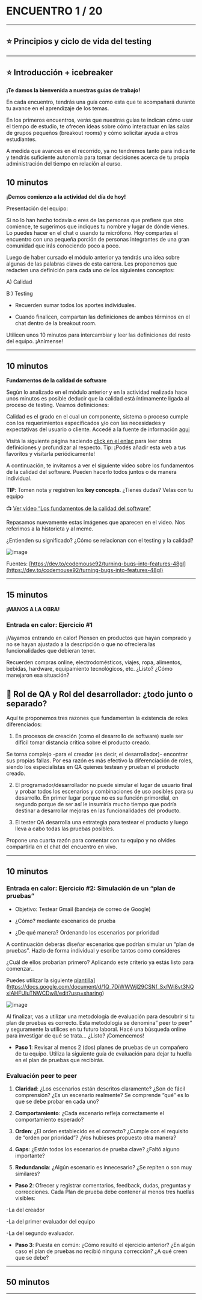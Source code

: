 # ENCUENTRO 1 / 20

---

## :star: Principios y ciclo de vida del testing

---

## :star: Introducción + icebreaker

**¡Te damos la bienvenida a nuestras guías de trabajo!**

En cada encuentro, tendrás una guía como esta que te acompañará durante tu avance en el aprendizaje de los temas.

En los primeros encuentros, verás que nuestras guías te indican cómo usar el tiempo de estudio, te ofrecen ideas sobre cómo interactuar en las salas de grupos pequeños (breakout rooms) y cómo solicitar ayuda a otros estudiantes.

A medida que avances en el recorrido, ya no tendremos tanto para indicarte y tendrás suficiente autonomía para tomar decisiones acerca de tu propia administración del tiempo en relación al curso.

## 10 minutos

**¡Demos comienzo a la actividad del día de hoy!**

 Presentación del equipo:
 
Si no lo han hecho todavía o eres de las personas que prefiere que otro comience, te sugerimos que indiques tu nombre y lugar de dónde vienes. Lo puedes hacer en el chat o usando tu micrófono. Hoy compartes el encuentro con una pequeña porción de personas integrantes de una gran comunidad que irás conociendo poco a poco.

Luego de haber cursado el módulo anterior ya tendrás una idea sobre algunas de las palabras claves de esta carrera. Les proponemos que redacten una definición para cada uno de los siguientes conceptos:

A) Calidad

B ) Testing

- Recuerden sumar todos los aportes individuales.

- Cuando finalicen, compartan las definiciones de ambos términos en el chat dentro de la breakout room.

Utilicen unos 10 minutos para intercambiar y leer las definiciones del resto del equipo. ¡Anímense! 

---

## 10 minutos

**Fundamentos de la calidad de software**

Según lo analizado en el módulo anterior y en la actividad realizada hace unos minutos es posible deducir que la calidad está íntimamente ligada al proceso de testing. Veamos definiciones:

Calidad es el grado en el cual un componente, sistema o proceso cumple con los requerimientos especificados y/o con las necesidades y expectativas del usuario o cliente. Accedé a la fuente de información [aqui](https://glossary.istqb.org/en/term/quality-2)

Visitá la siguiente página haciendo [click en el enlac](https://softwaretestingfundamentals.com/software-quality/) para leer otras definiciones y profundizar al respecto. Tip: ¡Podés añadir esta web a tus favoritos y visitarla periódicamente!

A continuación, te invitamos a ver el siguiente video sobre los fundamentos de la calidad del software. Pueden hacerlo todos juntos o de manera individual.

**TIP**: Tomen nota y registren los **key concepts**. ¿Tienes dudas? Velas con tu equipo

:tv: [Ver video “Los fundamentos de la calidad del software”](https://youtu.be/sMsMDlPlKkc)

Repasamos nuevamente estas imágenes que aparecen en el video. Nos referimos a la historieta y al meme.

¿Entienden su significado? ¿Cómo se relacionan con el testing y la calidad?

![image](https://user-images.githubusercontent.com/72580574/228070833-d976c5ba-0ceb-4e52-835c-b3ddc68a81d5.png)


Fuentes: [https://dev.to/codemouse92/turning-bugs-into-features-48gl](https://dev.to/codemouse92/turning-bugs-into-features-48gl)

---

## 15 minutos

**¡MANOS A LA OBRA!**

### Entrada en calor: Ejercicio #1

¡Vayamos entrando en calor! Piensen en productos que hayan comprado y no se hayan ajustado a la descripción o que no ofreciera las funcionalidades que debieran tener.

Recuerden compras online, electrodomésticos, viajes, ropa, alimentos, bebidas, hardware,  equipamiento tecnológicos, etc. ¿Listo?
¿Cómo manejaron esa situación?

## :book: Rol de QA y Rol del desarrollador: ¿todo junto o separado?

Aquí te proponemos tres razones que fundamentan la existencia de roles diferenciados:

1. En procesos de creación (como el desarrollo de software) suele ser difícil tomar distancia crítica sobre el producto creado.

Se torna complejo -para el creador (es decir, el desarrollador)- encontrar sus propias fallas. Por esa razón es más efectivo la diferenciación de roles, siendo los especialistas en QA quienes testean y prueban el producto creado.

2. El programador/desarrollador no puede simular el lugar de usuario final y probar todos los escenarios y combinaciones de uso posibles para su desarrollo. En primer lugar porque no es su función primordial, en segundo porque de ser así le insumiría mucho tiempo que podría destinar a desarrollar mejoras en las funcionalidades del producto.

3. El tester QA desarrolla una estrategia para testear el producto y luego lleva a cabo todas las pruebas posibles.

Propone una cuarta razón para comentar con tu equipo y no olvides compartirla en el chat del encuentro en vivo.

---

## 10 minutos

### Entrada en calor: Ejercicio #2: Simulación de un “plan de pruebas”

- Objetivo: Testear Gmail (bandeja de correo de Google)

- ¿Cómo? mediante escenarios de prueba

- ¿De qué manera? Ordenando los escenarios por prioridad 

A continuación deberás diseñar escenarios que podrían simular un “plan de pruebas”. Hazlo de forma individual y escribe tantos como consideres

¿Cuál de ellos probarían primero? Aplicando este criterio ya estás listo para comenzar..

Puedes utilizar la siguiente [plantilla]([)](https://docs.google.com/document/d/1Q_7DiWWWjl29CSNf_SxfWI8vt3NQxIAHFUIuTNWCDw8/edit?usp=sharing)

![image](https://user-images.githubusercontent.com/72580574/228071445-0b1716d5-45c0-46ff-92f8-f84baa7f586e.png)


Al finalizar, vas a utilizar una metodología de evaluación para descubrir si tu plan de pruebas es correcto. Esta metodología se denomina” peer to peer” y seguramente la utilices en tu futuro laboral. Hacé una búsqueda online para investigar de qué se trata… ¿Listo? ¡Comencemos!

- **Paso 1**: Revisar al menos 2 (dos) planes de pruebas de un compañero de tu equipo. Utiliza la siguiente guía de evaluación para dejar tu huella en el plan de pruebas que recibirás.

### Evaluación peer to peer

1. **Claridad**: ¿Los escenarios están descritos claramente? ¿Son de fácil comprensión? ¿Es un escenario realmente? Se comprende “qué” es lo que se debe probar en cada uno?

2. **Comportamiento**: ¿Cada escenario refleja correctamente el comportamiento esperado?

3. **Orden**: ¿El orden establecido es el correcto? ¿Cumple con el requisito de “orden por prioridad”? ¿Vos hubieses propuesto otra manera?

4. **Gaps**: ¿Están todos los escenarios de prueba clave? ¿Faltó alguno importante? 

5. **Redundancia**: ¿Algún escenario es innecesario? ¿Se repiten o son muy similares?


- **Paso 2**: Ofrecer y registrar comentarios, feedback, dudas, preguntas y correcciones. Cada Plan de prueba debe contener al menos tres huellas visibles:

-La del creador

-La del primer evaluador del equipo

-La del segundo evaluador.

- **Paso 3**: Puesta en común: ¿Cómo resultó el ejercicio anterior? ¿En algún caso el plan de pruebas no recibió ninguna corrección? ¿A qué creen que se debe? 

---

## 50 minutos




---

